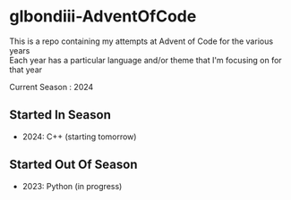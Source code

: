 # glbondiii-AdventOfCode

This is a repo containing my attempts at Advent of Code for the various years  
Each year has a particular language and/or theme that I'm focusing on for 
that year 

Current Season : 2024

## Started In Season
* 2024: C++ (starting tomorrow)

## Started Out Of Season
* 2023: Python (in progress)
